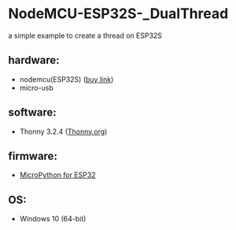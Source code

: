# NodeMCU-ESP32S-_DualThread
a simple example to create a thread on ESP32S

## hardware:
- nodemcu(ESP32S) ([buy link](https://www.taiwaniot.com.tw/product/nodemcu-32s-lua-wifi/))
- micro-usb

## software:
- Thonny 3.2.4 ([Thonny.org](https://thonny.org/))

## firmware:
- [MicroPython for ESP32](https://micropython.org/resources/firmware/esp32-idf3-20191220-v1.12.bin)

## OS:
- Windows 10 (64-bit)
